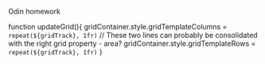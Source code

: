 Odin homework

function updateGrid(){
    gridContainer.style.gridTemplateColumns = `repeat(${gridTrack}, 1fr)`   // These two lines can probably be consolidated with the right grid property - area?
    gridContainer.style.gridTemplateRows = `repeat(${gridTrack}, 1fr)`
}